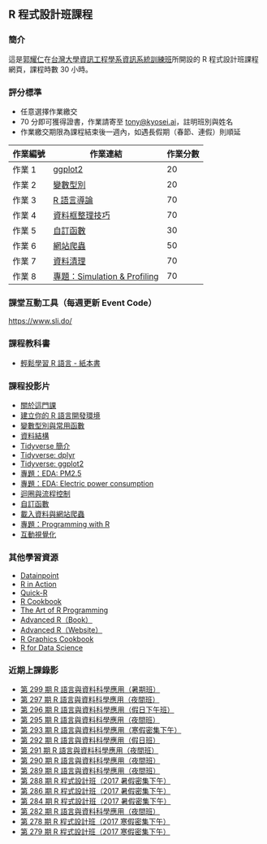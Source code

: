 ## R 程式設計班課程

### 簡介

這是[郭耀仁](https://www.facebook.com/yaojen.kuo.1)在[台灣大學資訊工程學系資訊系統訓練班](https://www.csie.ntu.edu.tw/train/)所開設的 R 程式設計班課程網頁，課程時數 30 小時。

### 評分標準

- 任意選擇作業繳交
- 70 分即可獲得證書，作業請寄至 tony@kyosei.ai，註明班別與姓名
- 作業繳交期限為課程結束後一週內，如遇長假期（春節、連假）則順延

|作業編號|作業連結|作業分數|
|-------|------|-------|
|作業 1|[ggplot2](http://yaojenkuo.io/r_programming/jhu_eda_w1#/3/4)|20|
|作業 2|[變數型別](http://yaojenkuo.io/r_programming/ch2#(15))|20|
|作業 3|[R 語言導論](https://www.datacamp.com/community/open-courses/r-%E8%AA%9E%E8%A8%80%E5%B0%8E%E8%AB%96?tap_a=5644-dce66f&tap_s=194899-1fb421)|70|
|作業 4|[資料框整理技巧](https://www.datacamp.com/community/open-courses/%E8%B3%87%E6%96%99%E6%A1%86%E6%95%B4%E7%90%86%E6%8A%80%E5%B7%A7?tap_a=5644-dce66f&tap_s=194899-1fb421)|70|
|作業 5|[自訂函數](http://yaojenkuo.io/r_programming/ch9#(16))|30|
|作業 6|[網站爬蟲](http://yaojenkuo.io/r_programming/getting_data#/imdb--yahoo-)|50|
|作業 7|[資料清理](http://yaojenkuo.io/r_programming/getting_cleaning_data)|70|
|作業 8|[專題：Simulation & Profiling](http://yaojenkuo.io/r_programming/jhu_prgwr_w4)|70|


### 課堂互動工具（每週更新 Event Code）

<https://www.sli.do/>


### 課程教科書

- [輕鬆學習 R 語言 - 紙本書](http://www.books.com.tw/products/0010763975)

<!--
- [輕鬆學習 R 語言 - Udemy](https://www.udemy.com/learn-r-the-easy-way-1/?couponCode=FREER299)
-->
<!--- [認識 R 的美好 - 網頁版](https://bookdown.org/tonykuoyj/eloquentr/)-->

### 課程投影片

- [關於這門課](https://yaojenkuo.github.io/r_programming/ch0)
- [建立你的 R 語言開發環境](https://yaojenkuo.github.io/r_programming/r_dev_env)
- [變數型別與常用函數](https://yaojenkuo.github.io/r_programming/variable_types)
- [資料結構](https://yaojenkuo.github.io/r_programming/ch4)
- [Tidyverse 簡介](https://yaojenkuo.github.io/r_programming/intro_2_tidyverse.html)
- [Tidyverse: dplyr](https://yaojenkuo.github.io/r_programming/intro_2_dplyr.html)
- [Tidyverse: ggplot2](https://yaojenkuo.github.io/r_programming/intro_2_ggplot2.html)
- [專題：EDA: PM2.5](http://yaojenkuo.io/r_programming/jhu_eda_w4)
- [專題：EDA: Electric power consumption](http://yaojenkuo.io/r_programming/jhu_eda_w1)
- [迴圈與流程控制](https://yaojenkuo.github.io/r_programming/ch8)
- [自訂函數](https://yaojenkuo.github.io/r_programming/ch9)
- [載入資料與網站爬蟲](https://yaojenkuo.github.io/r_programming/getting_data.html)
- [專題：Programming with R](http://yaojenkuo.io/r_programming/jhu_prgwr_w2)
- [互動視覺化](http://yaojenkuo.io/r_programming/interactive_viz.html)

### 其他學習資源

- [Datainpoint](https://medium.com/datainpoint)
- [R in Action](https://www.manning.com/books/r-in-action-second-edition)
- [Quick-R](http://www.statmethods.net/)
- [R Cookbook](http://shop.oreilly.com/product/9780596809164.do)
- [The Art of R Programming](https://www.amazon.com/Art-Programming-Statistical-Software-Design/dp/1593273843)
- [Advanced R（Book）](https://www.amazon.com/Advanced-Chapman-Hall-Hadley-Wickham/dp/1466586966)
- [Advanced R（Website）](http://adv-r.had.co.nz/)
- [R Graphics Cookbook](http://shop.oreilly.com/product/0636920023135.do)
- [R for Data Science](http://r4ds.had.co.nz/)

### 近期上課錄影

- [第 299 期 R 語言與資料科學應用（暑期班）](https://www.youtube.com/playlist?list=PLEq7iw5uOtuUdO3kIGUzYn7iS-4TKNb_x)
- [第 297 期 R 語言與資料科學應用（夜間班）](https://www.youtube.com/playlist?list=PLEq7iw5uOtuULcetxePwDdPf8e6RCDgpO)
- [第 296 期 R 語言與資料科學應用（假日下午班）](https://www.youtube.com/playlist?list=PLEq7iw5uOtuWqBju13V7RBsc1VBdw16Ak)
- [第 295 期 R 語言與資料科學應用（夜間班）](https://www.youtube.com/playlist?list=PLEq7iw5uOtuWUqdl7bk29AFSUHBoWaid_)
- [第 293 期 R 語言與資料科學應用（寒假密集下午）](https://www.youtube.com/playlist?list=PLEq7iw5uOtuWte5L9o1zYKcMxXsxfT6e2)
- [第 292 期 R 語言與資料科學應用（假日班）](https://www.youtube.com/playlist?list=PLEq7iw5uOtuXzmLjv3EWN6jn6ACbHqPCE)
- [第 291 期 R 語言與資料科學應用（夜間班）](https://www.youtube.com/playlist?list=PLEq7iw5uOtuVtAwJWiYse6NQ8o_qUYNro)
- [第 290 期 R 語言與資料科學應用（夜間班）](https://www.youtube.com/playlist?list=PLEq7iw5uOtuXsxvEmFsVOApHWtKPcIFHg)
- [第 289 期 R 語言與資料科學應用（夜間班）](https://www.youtube.com/playlist?list=PLEq7iw5uOtuU6LtlobgRQEPL9Tq0WUSgW)
- [第 288 期 R 程式設計班（2017 暑假密集下午）](https://www.youtube.com/playlist?list=PLEq7iw5uOtuUohqM7lU6phqk_QGpvWWtV)
- [第 286 期 R 程式設計班（2017 暑假密集下午）](https://www.youtube.com/playlist?list=PLEq7iw5uOtuXZV4l1MA9MhmS3CObiuD-a)
- [第 284 期 R 程式設計班（2017 暑假密集下午）](https://www.youtube.com/playlist?list=PLEq7iw5uOtuWG55M8W-eu6J8cs4WdUDK_)
- [第 282 期 R 語言與資料科學應用（夜間班）](https://www.youtube.com/playlist?list=PLEq7iw5uOtuWmLz0jYwQ3bb3f6ZOATgBx)
- [第 278 期 R 程式設計班（2017 寒假密集下午）](https://www.youtube.com/playlist?list=PLEq7iw5uOtuXlcMiPfg4bLt9U-YcRTYvM)
- [第 279 期 R 程式設計班（2017 寒假密集下午）](https://www.youtube.com/playlist?list=PLEq7iw5uOtuWHNS_KSeUWh4mror0QpDTW)